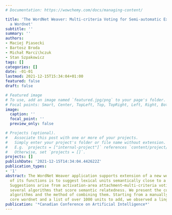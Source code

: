 ```yaml
---
# Documentation: https://wowchemy.com/docs/managing-content/

title: 'The WordNet Weaver: Multi-criteria Voting for Semi-automatic Extension of
  a Wordnet'
subtitle: ''
summary: ''
authors:
- Maciej Piasecki
- Bartosz Broda
- Michał Marci\ŉczuk
- Stan Szpakowicz
tags: []
categories: []
date: -01-01
lastmod: 2021-12-15T15:34:04+01:00
featured: false
draft: false

# Featured image
# To use, add an image named `featured.jpg/png` to your page's folder.
# Focal points: Smart, Center, TopLeft, Top, TopRight, Left, Right, BottomLeft, Bottom, BottomRight.
image:
  caption: ''
  focal_point: ''
  preview_only: false

# Projects (optional).
#   Associate this post with one or more of your projects.
#   Simply enter your project's folder or file name without extension.
#   E.g. `projects = ["internal-project"]` references `content/project/deep-learning/index.md`.
#   Otherwise, set `projects = []`.
projects: []
publishDate: '2021-12-15T14:34:04.442622Z'
publication_types:
- '1'
abstract: The WordNet Weaver application supports extension of a new wordnet. One
  of its functions is to suggest lexical units semantically close to a given unit.
  Suggestions arise from activation-area attachment–multi-criteria voting based on
  several algorithms that score semantic relatedness. We present the contributing
  algorithms and the method of combining them. Starting from a manually constructed
  core wordnet and a list of over 1000 units to add, we observed a linguist at work.
publication: '*Canadian Conference on Artificial Intelligence*'
---
```

